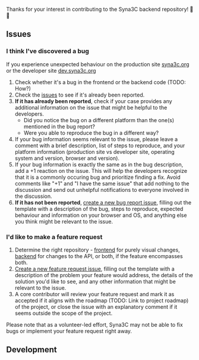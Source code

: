 Thanks for your interest in contributing to the Syna3C backend repository! :tada: :tada:

## Issues

### I think I've discovered a bug
If you experience unexpected behaviour on the production site [syna3c.org](https://syna3c.org) or the developer site [dev.syna3c.org](https://dev.syna3c.org)

1. Check whether it's a bug in the frontend or the backend code (TODO: How?)
2. Check the [issues](https://github.com/Syna3C/backend/issues) to see if it's already been reported.
3. **If it has already been reported**, check if your case provides any additional information on the issue that might be helpful to the developers.
   - Did you notice the bug on a different platform than the one(s) mentioned in the bug report?
   - Were you able to reproduce the bug in a different way?
4. If your bug information seems relevant to the issue, please leave a comment with a brief description, list of steps to reproduce, and your platform information (production site vs developer site, operating system and version, browser and version).
5. If your bug information is exactly the same as in the bug description, add a +1 reaction on the issue. This will help the developers recognize that it is a commonly occuring bug and prioritize finding a fix. Avoid comments like "+1" and "I have the same issue" that add nothing to the discussion and send out unhelpful notifications to everyone involved in the discussion.
6. **If it has not been reported**, [create a new bug report issue](https://github.com/Syna3C/backend/issues/new?template=bug_report.md), filling out the template with a description of the bug, steps to reproduce, expected behaviour and information on your browser and OS, and anything else you think might be relevant to the issue.

### I'd like to make a feature request

1. Determine the right repository - [frontend](https://github.com/Syna3C/frontend) for purely visual changes, [backend](https://github.com/Syna3C/backend) for changes to the API, or both, if the feature encompasses both.
2. [Create a new feature request issue](https://github.com/Syna3C/backend/issues/new?template=feature_request.md), filling out the template with a description of the problem your feature would address, the details of the solution you'd like to see, and any other information that might be relevant to the issue.
3. A core contributor will review your feature request and mark it as accepted if it aligns with the roadmap (TODO: Link to project roadmap) of the project, or close the issue with an explanatory comment if it seems outside the scope of the project.

Please note that as a volunteer-led effort, Syna3C may not be able to fix bugs or implement your feature request right away. 

## Development


